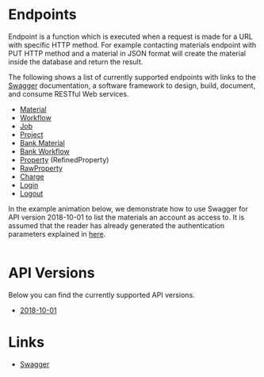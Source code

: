 # Endpoints

Endpoint is a function which is executed when a request is made for a URL with specific HTTP method. For example contacting materials endpoint with PUT HTTP method and a material in JSON format will create the material inside the database and return the result.

The following shows a list of currently supported endpoints with links to the [Swagger](#Links) documentation, a software framework to design, build, document, and consume RESTful Web services.

- [Material](/api/?url=https://platform.exabyte.io/api/2018-10-01/swagger.json/#!/Material/get_materials)
- [Workflow](/api/?url=https://platform.exabyte.io/api/2018-10-01/swagger.json/#!/Workflow/get_workflows)
- [Job](/api/?url=https://platform.exabyte.io/api/2018-10-01/swagger.json/#!/Job/get_jobs)
- [Project](/api/?url=https://platform.exabyte.io/api/2018-10-01/swagger.json/#!/Project/get_projects)
- [Bank Material](/api/?url=https://platform.exabyte.io/api/2018-10-01/swagger.json/#!/BankMaterial/get_bank_materials)
- [Bank Workflow](/api/?url=https://platform.exabyte.io/api/2018-10-01/swagger.json/#!/BankWorkflow/get_bank_workflows)
- [Property](/api/?url=https://platform.exabyte.io/api/2018-10-01/swagger.json/#!/Property/get_refined_properties) (RefinedProperty)
- [RawProperty](/api/?url=https://platform.exabyte.io/api/2018-10-01/swagger.json/#!/RawProperty/get_raw_properties)
- [Charge](/api/?url=https://platform.exabyte.io/api/2018-10-01/swagger.json/#!/Charge/get_charges)
- [Login](/api/?url=https://platform.exabyte.io/api/2018-10-01/swagger.json/#!/API/post_login)
- [Logout](/api/?url=https://platform.exabyte.io/api/2018-10-01/swagger.json/#!/API/get_logout)

In the example animation below, we demonstrate how to use Swagger for API version 2018-10-01 to list the materials an account as access to. It is assumed that the reader has already generated the authentication parameters explained in [here](authentication.md).

<img data-gifffer="/images/swagger-list-materials.gif"/>


# API Versions

Below you can find the currently supported API versions.

- [2018-10-01](/api/?url=https://platform.exabyte.io/api/2018-10-01/swagger.json)


# Links

- [Swagger](https://github.com/swagger-api/swagger-ui/tree/v2.2.10)
